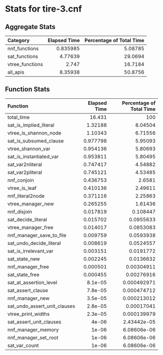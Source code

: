 # Stats for tire-3.cnf

## Aggregate Stats

| Category        |   Elapsed Time |   Percentage of Total Time |
|:----------------|---------------:|---------------------------:|
| nnf_functions   |       0.835985 |                    5.08785 |
| sat_functions   |       4.77639  |                   29.0694  |
| vtree_functions |       2.747    |                   16.7184  |
| all_apis        |       8.35938  |                   50.8756  |

## Function Stats

| Function                     |   Elapsed Time |   Percentage of Total Time |
|:-----------------------------|---------------:|---------------------------:|
| total_time                   |      16.431    |              100           |
| sat_is_implied_literal       |       1.32188  |                8.04504     |
| vtree_is_shannon_node        |       1.10343  |                6.71556     |
| sat_is_subsumed_clause       |       0.977798 |                5.95093     |
| vtree_shannon_var            |       0.954136 |                5.80693     |
| sat_is_instantiated_var      |       0.953811 |                5.80495     |
| sat_var2nliteral             |       0.747417 |                4.54882     |
| sat_var2pliteral             |       0.745121 |                4.53485     |
| nnf_conjoin                  |       0.436753 |                2.6581      |
| vtree_is_leaf                |       0.410136 |                2.49611     |
| nnf_literal2node             |       0.371116 |                2.25863     |
| vtree_manager_new            |       0.265255 |                1.61436     |
| nnf_disjoin                  |       0.017819 |                0.108447    |
| sat_decide_literal           |       0.015702 |                0.0955633   |
| vtree_manager_free           |       0.014017 |                0.0853083   |
| nnf_manager_save_to_file     |       0.009759 |                0.0593938   |
| sat_undo_decide_literal      |       0.008619 |                0.0524557   |
| sat_is_irrelevant_var        |       0.003151 |                0.0191772   |
| sat_state_new                |       0.002245 |                0.0136632   |
| nnf_manager_free             |       0.000501 |                0.00304911  |
| sat_state_free               |       0.000455 |                0.00276916  |
| sat_at_assertion_level       |       8.1e-05  |                0.000492971 |
| sat_assert_clause            |       7.8e-05  |                0.000474712 |
| nnf_manager_new              |       3.5e-05  |                0.000213012 |
| sat_undo_assert_unit_clauses |       2.8e-05  |                0.00017041  |
| vtree_print_widths           |       2.3e-05  |                0.000139979 |
| sat_assert_unit_clauses      |       4e-06    |                2.43442e-05 |
| nnf_manager_memory           |       1e-06    |                6.08606e-06 |
| nnf_manager_set_root         |       1e-06    |                6.08606e-06 |
| sat_var_count                |       1e-06    |                6.08606e-06 |

